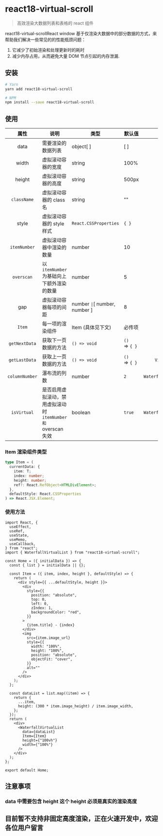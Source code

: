 # react18-virtual-scroll

> 高效渲染大数据列表和表格的 react 组件

react18-virtual-scrollReact window 基于仅渲染大数据中的部分数据的方式，来帮助我们解决一些常见的的性能瓶颈问题：

1. 它减少了初始渲染和处理更新时的耗时
2. 减少内存占用，从而避免大量 DOM 节点引起的内存泄漏.

## 安装

```bash
# Yarn
yarn add react18-virtual-scroll

# NPM
npm install --save react18-virtual-scroll
```

## 使用

|      属性      | 说明                                                           | 类型                          | 默认值        |        生效组件        |
| :------------: | -------------------------------------------------------------- | ----------------------------- | ------------- | :--------------------: |
|      data      | 需要渲染的数据列表                                             | object[ ]                     | [ ]           |          all           |
|     width      | 虚拟滚动容器的宽度                                             | string                        | 100%          |          all           |
|     height     | 虚拟滚动容器的高度                                             | string                        | 500px         |          all           |
|  `className`   | 虚拟滚动容器的 class 名                                        | string                        | ""            |          all           |
|     style      | 虚拟滚动容器的 style 样式                                      | `React.CSSProperties`         | `{ }`         |          all           |
|  `itemNumber`  | 虚拟滚动容器中渲染的数量                                       | number                        | 10            |          all           |
|   `overscan`   | 以 `itemNumber` 为基础向上下额外渲染的数量                     | number                        | 5             |          all           |
|      gap       | 虚拟滚动容器每项的间距                                         | number `\|`[ number, number ] | 8             |          all           |
|     `Item`     | 每一项的渲染组件                                               | Item (具体见下文)             | 必传项        |          all           |
| `getNextData`  | 获取下一页数据的方法                                           | `() => void`                  | `() `=> `{ }` |          all           |
| `getLastData`  | 获取上一页数据的方法                                           | `() => void`                  | `() `=> `{ }` |     `VirtualList`      |
| `columnNumber` | 瀑布流的列数                                                   | number                        | `2`           | `WaterfallVirtualList` |
|  `isVirtual`   | 是否启用虚拟滚动，禁用虚拟滚动时 `itemNumber 和 `overscan 失效 | boolean                       | `true`        | `WaterfallVirtualList` |

### Item 渲染组件类型

```typescript
type Item = (
  currentData: {
    item: T;
    index: number;
    height: number;
    ref?: React.RefObject<HTMLDivElement>;
  },
  defaultStyle: React.CSSProperties
) => React.JSX.Element;
```

### 使用方法

```tsx
import React, {
  useEffect,
  useRef,
  useState,
  useMemo,
  useCallback,
} from "react";
import { WaterfallVirtualList } from "react18-virtual-scroll";

const Home = ({ initialData }) => {
  const { list } = initialData || {};

  const Item = ({ item, index, height }, defaultStyle) => {
    return (
      <div style={{ ...defaultStyle, height }}>
        <div
          style={{
            position: "absolute",
            top: 0,
            left: 0,
            zIndex: 1,
            backgroundColor: "red",
          }}
        >
          {item.title} - {index}
        </div>
        <img
          src={item.image_url}
          style={{
            width: "100%",
            height: "100%",
            position: "absolute",
            objectFit: "cover",
          }}
          alt=""
        />
      </div>
    );
  };

  const dataList = list.map((item) => {
    return {
      ...item,
      height: (300 * item.image_height) / item.image_width,
    };
  });
  return (
    <div>
      <WaterfallVirtualList
        data={dataList}
        Item={Item}
        height={"100vh"}
        width={"100%"}
      />
    </div>
  );
};

export default Home;
```

## 注意事项

### data 中需要包含 height 这个 height 必须是真实的渲染高度

## 目前暂不支持非固定高度渲染，正在火速开发中，欢迎各位用户留言
